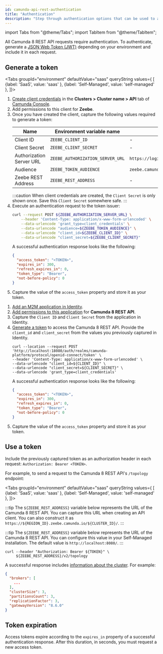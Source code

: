 ```yaml
---
id: camunda-api-rest-authentication
title: "Authentication"
description: "Step through authentication options that can be used to access Camunda 8 REST API."
---
```


import Tabs from "@theme/Tabs";
import TabItem from "@theme/TabItem";

All Camunda 8 REST API requests require authentication. To authenticate, generate a [JSON Web Token (JWT)](https://jwt.io/introduction/) depending on your environment and include it in each request.

## Generate a token

<Tabs groupId="environment" defaultValue="saas" queryString values={
[
{label: 'SaaS', value: 'saas' },
{label: 'Self-Managed', value: 'self-managed' },
]}>

<TabItem value='saas'>

1. [Create client credentials](/guides/setup-client-connection-credentials.md) in the **Clusters > Cluster name > API** tab of [Camunda Console](https://console.camunda.io/).
2. Add permissions to this client for **Zeebe**.
3. Once you have created the client, capture the following values required to generate a token:
   <!-- this comment convinces the markdown processor to still treat the table as a table, but without adding surrounding paragraphs. 🤷 -->
   | Name                     | Environment variable name        | Default value                                |
   | ------------------------ | -------------------------------- | -------------------------------------------- |
   | Client ID                | `ZEEBE_CLIENT_ID`                | -                                            |
   | Client Secret            | `ZEEBE_CLIENT_SECRET`            | -                                            |
   | Authorization Server URL | `ZEEBE_AUTHORIZATION_SERVER_URL` | `https://login.cloud.camunda.io/oauth/token` |
   | Audience                 | `ZEEBE_TOKEN_AUDIENCE`           | `zeebe.camunda.io`                           |
   | Zeebe REST Address       | `ZEEBE_REST_ADDRESS`             | -                                            |
   <!-- this comment convinces the markdown processor to still treat the table as a table, but without adding surrounding paragraphs. 🤷 -->
   :::caution
   When client credentials are created, the `Client Secret` is only shown once. Save this `Client Secret` somewhere safe.
   :::
4. Execute an authentication request to the token issuer:
   ```bash
   curl --request POST ${ZEEBE_AUTHORIZATION_SERVER_URL} \
       --header 'Content-Type: application/x-www-form-urlencoded' \
       --data-urlencode 'grant_type=client_credentials' \
       --data-urlencode "audience=${ZEEBE_TOKEN_AUDIENCE}" \
       --data-urlencode "client_id=${ZEEBE_CLIENT_ID}" \
       --data-urlencode "client_secret=${ZEEBE_CLIENT_SECRET}"
   ```
   A successful authentication response looks like the following:
   ```json
   {
     "access_token": "<TOKEN>",
     "expires_in": 300,
     "refresh_expires_in": 0,
     "token_type": "Bearer",
     "not-before-policy": 0
   }
   ```
5. Capture the value of the `access_token` property and store it as your token.

</TabItem>

<TabItem value='self-managed'>

1. [Add an M2M application in Identity](/self-managed/identity/user-guide/additional-features/incorporate-applications.md).
2. [Add permissions to this application](/self-managed/identity/user-guide/additional-features/incorporate-applications.md) for **Camunda 8 REST API**.
3. Capture the `Client ID` and `Client Secret` from the application in Identity.
4. [Generate a token](/self-managed/identity/user-guide/authorizations/generating-m2m-tokens.md) to access the Camunda 8 REST API. Provide the `client_id` and `client_secret` from the values you previously captured in Identity.
   ```shell
   curl --location --request POST 'http://localhost:18080/auth/realms/camunda-platform/protocol/openid-connect/token' \
   --header 'Content-Type: application/x-www-form-urlencoded' \
   --data-urlencode "client_id=${CLIENT_ID}" \
   --data-urlencode "client_secret=${CLIENT_SECRET}" \
   --data-urlencode 'grant_type=client_credentials'
   ```
   A successful authentication response looks like the following:
   ```json
   {
     "access_token": "<TOKEN>",
     "expires_in": 300,
     "refresh_expires_in": 0,
     "token_type": "Bearer",
     "not-before-policy": 0
   }
   ```
5. Capture the value of the `access_token` property and store it as your token.

</TabItem>

</Tabs>

## Use a token

Include the previously captured token as an authorization header in each request: `Authorization: Bearer <TOKEN>`.

For example, to send a request to the Camunda 8 REST API's `/topology` endpoint:

<Tabs groupId="environment" defaultValue="saas" queryString values={
[
{label: 'SaaS', value: 'saas' },
{label: 'Self-Managed', value: 'self-managed' },
]}>

<TabItem value='saas'>

:::tip
The `${ZEEBE_REST_ADDRESS}` variable below represents the URL of the Camunda 8 REST API. You can capture this URL when creating an API client. You can also construct it as `https://${REGION_ID}.zeebe.camunda.io/${CLUSTER_ID}/`.
:::

</TabItem>

<TabItem value='self-managed'>

:::tip
The `${ZEEBE_REST_ADDRESS}` variable below represents the URL of the Camunda 8 REST API. You can configure this value in your Self-Managed installation. The default value is `http://localhost:8080/`.
:::

</TabItem>

</Tabs>

```shell
curl --header "Authorization: Bearer ${TOKEN}" \
     ${ZEEBE_REST_ADDRESS}/v2/topology
```

A successful response includes [information about the cluster](/apis-tools/camunda-api-rest/specifications/get-topology.api.mdx). For example:

```json
{
  "brokers": [
    ...
  ],
  "clusterSize": 3,
  "partitionsCount": 3,
  "replicationFactor": 3,
  "gatewayVersion": "8.6.0"
}
```

## Token expiration

Access tokens expire according to the `expires_in` property of a successful authentication response. After this duration, in seconds, you must request a new access token.
